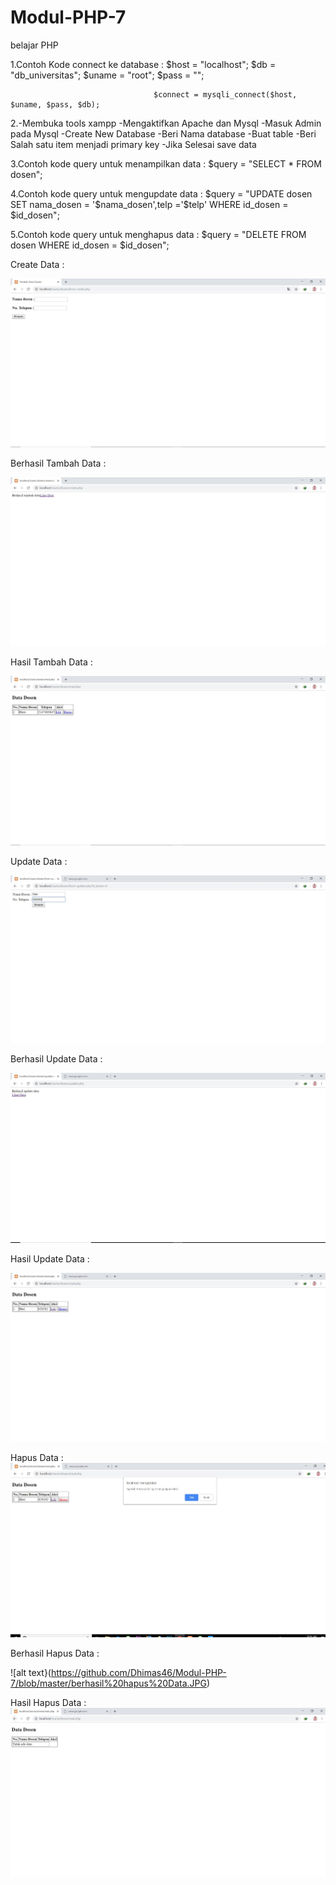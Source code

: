 # Modul-PHP-7
belajar PHP

1.Contoh Kode connect ke database : $host = "localhost";
                                    $db = "db_universitas";
                                    $uname = "root";
                                    $pass = "";

                                    $connect = mysqli_connect($host, $uname, $pass, $db);
2.-Membuka tools xampp
  -Mengaktifkan Apache dan Mysql
  -Masuk Admin pada Mysql
  -Create New Database
  -Beri Nama database
  -Buat table
  -Beri Salah satu item menjadi primary key
  -Jika Selesai save data
  
3.Contoh kode query untuk menampilkan data : $query = "SELECT * FROM dosen";

4.Contoh kode query untuk mengupdate data : $query = "UPDATE dosen SET nama_dosen = '$nama_dosen',telp ='$telp' WHERE id_dosen =       $id_dosen";

5.Contoh kode query untuk menghapus data : $query = "DELETE FROM dosen WHERE id_dosen = $id_dosen";

Create Data :

![alt text](https://github.com/Dhimas46/Modul-PHP-7/blob/master/From%20Create%20Data.JPG)

Berhasil Tambah Data :

![alt text](https://github.com/Dhimas46/Modul-PHP-7/blob/master/Berhasil%20Tambah%20Data.JPG)

Hasil Tambah Data :

![alt text](https://github.com/Dhimas46/Modul-PHP-7/blob/master/Data%20Dosen.JPG)

Update Data :

![alt text](https://github.com/Dhimas46/Modul-PHP-7/blob/master/Update%20data.JPG)

Berhasil Update Data :

![alt text](https://github.com/Dhimas46/Modul-PHP-7/blob/master/Berhasil%20Update%20Data.JPG)

Hasil Update Data :

![alt text](https://github.com/Dhimas46/Modul-PHP-7/blob/master/Hasil%20Update%20Data.JPG)

Hapus Data :
![alt text](https://github.com/Dhimas46/Modul-PHP-7/blob/master/Hapus%20Data.JPG)

Berhasil Hapus Data :

![alt text}(https://github.com/Dhimas46/Modul-PHP-7/blob/master/berhasil%20hapus%20Data.JPG)

Hasil Hapus Data :
![alt text](https://github.com/Dhimas46/Modul-PHP-7/blob/master/Hasil%20Akhir%20Hapus%20Data.JPG)










